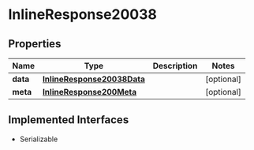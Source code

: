 

# InlineResponse20038


## Properties

Name | Type | Description | Notes
------------ | ------------- | ------------- | -------------
**data** | [**InlineResponse20038Data**](InlineResponse20038Data.md) |  |  [optional]
**meta** | [**InlineResponse200Meta**](InlineResponse200Meta.md) |  |  [optional]


## Implemented Interfaces

* Serializable


